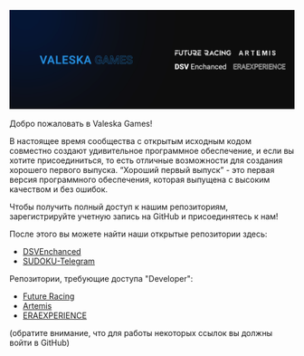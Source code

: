 <!--
**Любые идеи для начала**

Краткое введение: чем занимается ваша организация?
Рекомендации по участию: как сообщество может принять участие?
Полезные ресурсы: где сообщество может найти ваши документы? Есть ли что-то еще, что сообщество должно знать?
[Markdown](https://docs.github.com/github/writing-on-github/getting-started-with-writing-and-formatting-on-github/basic-writing-and-formatting-syntax)
-->

![Repositories at Valeska](https://github.com/ValeskaGames/.github/blob/main/valeskagamesrepo.png) 

Добро пожаловать в Valeska Games!

В настоящее время сообщества с открытым исходным кодом совместно создают удивительное программное обеспечение, и если вы хотите присоединиться, то есть отличные возможности для создания хорошего первого выпуска.
“Хороший первый выпуск” - это первая версия программного обеспечения, которая выпущена с высоким качеством и без ошибок.

Чтобы получить полный доступ к нашим репозиториям, зарегистрируйте учетную запись на GitHub и присоединятесь к нам!

После этого вы можете найти наши открытые репозитории здесь:
* [DSVEnchanced](https://github.com/ValeskaGames/DSVEnchanced)
* [SUDOKU-Telegram](https://github.com/ValeskaGames/SUDOKU-Telegram)

Репозитории, требующие доступа "Developer":
* [Future Racing](https://github.com/ValeskaGames/FutureRacing)
* [Artemis](https://github.com/ValeskaGames/Artemis)
* [ERAEXPERIENCE](https://github.com/ValeskaGames/Eraexperience)

(обратите внимание, что для работы некоторых ссылок вы должны войти в GitHub)
